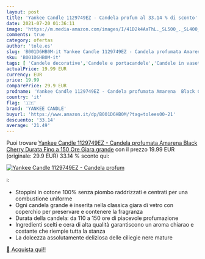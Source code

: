 ```yaml
---
layout: post
title: 'Yankee Candle 1129749EZ - Candela profum al 33.14 % di sconto'
date: 2021-07-20 01:36:11
image: 'https://m.media-amazon.com/images/I/41D2k4AaThL._SL500_._SL400_.jpg'
comments: true
category: ofertas
author: 'tole.es'
slug: 'B001D6HB0M-it Yankee Candle 1129749EZ - Candela profumata Amarena Black...'
sku: 'B001D6HB0M-it'
tags: [ 'Candele decorative','Candele e portacandele','Candele in vasetto','Casa e cucina','Decorazioni per interni','yankee candle', ]
actualPrice: 19.99 EUR
currency: EUR
price: 19.99
comparePrice: 29.9 EUR
prodname: 'Yankee Candle 1129749EZ - Candela profumata Amarena  Black Cherry   Durata Fino a 150 Ore  Giara grande'
country: 'it'
flag: '🇮🇹'
brand: 'YANKEE CANDLE'
buyurl: 'https://www.amazon.it/dp/B001D6HB0M/?tag=tolees00-21'
descuento: '33.14'
average: '21.49'
---
```


Puoi trovare [Yankee Candle 1129749EZ - Candela profumata Amarena  Black Cherry   Durata Fino a 150 Ore  Giara grande](https://www.amazon.it/dp/B001D6HB0M/?tag=tolees00-21) con il prezzo 19.99 EUR (originale: 29.9 EUR) 33.14 % sconto qui:

[![Yankee Candle 1129749EZ - Candela profum](https://m.media-amazon.com/images/I/41D2k4AaThL._SL500_._SL400_.jpg)](https://www.amazon.it/dp/B001D6HB0M/?tag=tolees00-21)

ℹ️:

- Stoppini in cotone 100% senza piombo raddrizzati e centrati per una combustione uniforme
- Ogni candela grande è inserita nella classica giara di vetro con coperchio per preservare e contenere la fragranza
- Durata della candela: da 110 a 150 ore di piacevole profumazione
- Ingredienti scelti e cera di alta qualità garantiscono un aroma chiarao e costante che riempie tutta la stanza
- La dolcezza assolutamente deliziosa delle ciliegie nere mature

[🛒 Acquista qui!!](https://www.amazon.it/dp/B001D6HB0M/?tag=tolees00-21)
